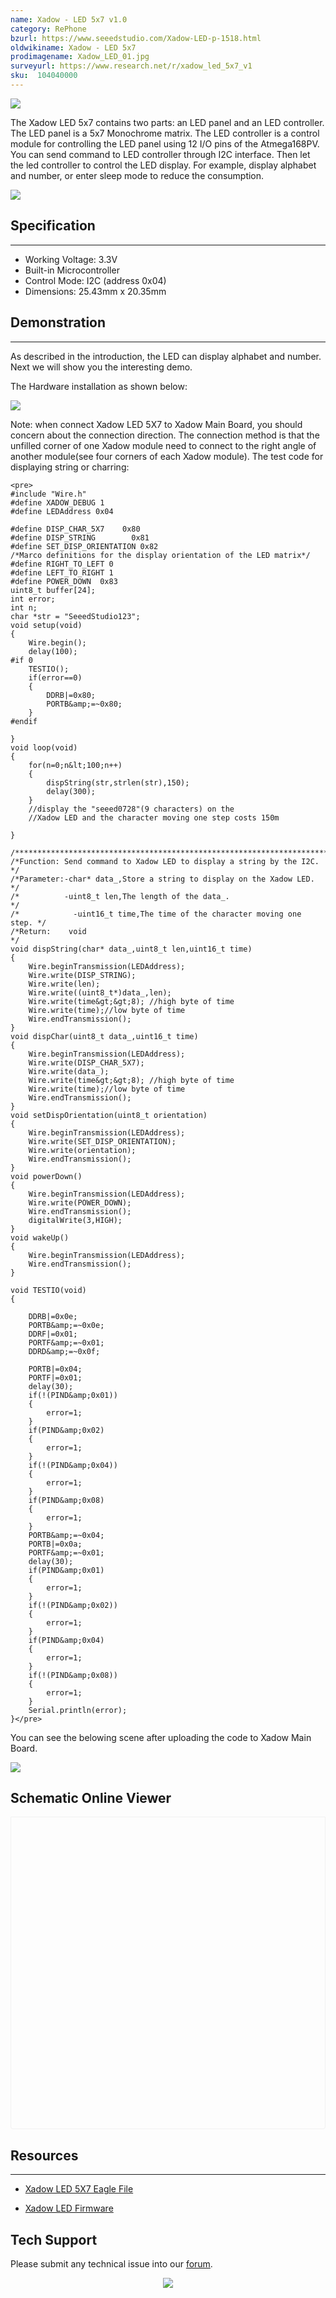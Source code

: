 ```yaml
---
name: Xadow - LED 5x7 v1.0
category: RePhone
bzurl: https://www.seeedstudio.com/Xadow-LED-p-1518.html
oldwikiname: Xadow - LED 5x7
prodimagename: Xadow_LED_01.jpg
surveyurl: https://www.research.net/r/xadow_led_5x7_v1
sku:  104040000
---
```


![](https://files.seeedstudio.com/wiki/Xadow_LED_5_multiply_7_v1.0/img/Xadow_LED_01.jpg)

The Xadow LED 5x7 contains two parts: an LED panel and an LED controller. The LED panel is a 5x7 Monochrome matrix. The LED controller is a control module for controlling the LED panel using 12 I/O pins of the Atmega168PV. You can send command to LED controller through I2C interface. Then let the led controller to control the LED display. For example, display alphabet and number, or enter sleep mode to reduce the consumption.

[![](https://files.seeedstudio.com/wiki/Seeed-WiKi/docs/images/300px-Get_One_Now_Banner-ragular.png)](https://www.seeedstudio.com/depot/xadow-led-p-1518.html)

##  Specification
---
*   Working Voltage: 3.3V
*   Built-in Microcontroller
*   Control Mode: I2C (address 0x04)
*   Dimensions: 25.43mm x 20.35mm

##  Demonstration
---
As described in the introduction, the LED  can display alphabet and number. Next we will show you the interesting demo.

The Hardware installation as shown below:

![](https://files.seeedstudio.com/wiki/Xadow_LED_5_multiply_7_v1.0/img/XadowLED5X7.jpg)

Note: when connect Xadow LED 5X7 to Xadow Main Board, you should concern about the connection direction. The connection method is that the unfilled corner of one Xadow module need to connect to the right angle of another module(see four corners of each Xadow module).
The test code for displaying string or charring:
```
<pre>
#include "Wire.h"
#define XADOW_DEBUG 1
#define LEDAddress 0x04

#define DISP_CHAR_5X7    0x80
#define DISP_STRING        0x81
#define SET_DISP_ORIENTATION 0x82
/*Marco definitions for the display orientation of the LED matrix*/
#define RIGHT_TO_LEFT 0
#define LEFT_TO_RIGHT 1
#define POWER_DOWN  0x83
uint8_t buffer[24];
int error;
int n;
char *str = "SeeedStudio123";
void setup(void)
{
    Wire.begin();
    delay(100);
#if 0
    TESTIO();
    if(error==0)
    {
        DDRB|=0x80;
        PORTB&amp;=~0x80;
    }
#endif

}
void loop(void)
{
    for(n=0;n&lt;100;n++)
    {
        dispString(str,strlen(str),150);
        delay(300);
    }
    //display the "seeed0728"(9 characters) on the
    //Xadow LED and the character moving one step costs 150m

}

/**********************************************************************/
/*Function: Send command to Xadow LED to display a string by the I2C. */
/*Parameter:-char* data_,Store a string to display on the Xadow LED.  */
/*          -uint8_t len,The length of the data_.                     */
/*            -uint16_t time,The time of the character moving one    step. */
/*Return:    void                                                        */
void dispString(char* data_,uint8_t len,uint16_t time)
{
    Wire.beginTransmission(LEDAddress);
    Wire.write(DISP_STRING);
    Wire.write(len);
    Wire.write((uint8_t*)data_,len);
    Wire.write(time&gt;&gt;8); //high byte of time
    Wire.write(time);//low byte of time
    Wire.endTransmission();
}
void dispChar(uint8_t data_,uint16_t time)
{
    Wire.beginTransmission(LEDAddress);
    Wire.write(DISP_CHAR_5X7);
    Wire.write(data_);
    Wire.write(time&gt;&gt;8); //high byte of time
    Wire.write(time);//low byte of time
    Wire.endTransmission();
}
void setDispOrientation(uint8_t orientation)
{
    Wire.beginTransmission(LEDAddress);
    Wire.write(SET_DISP_ORIENTATION);
    Wire.write(orientation);
    Wire.endTransmission();
}
void powerDown()
{
    Wire.beginTransmission(LEDAddress);
    Wire.write(POWER_DOWN);
    Wire.endTransmission();
    digitalWrite(3,HIGH);
}
void wakeUp()
{
    Wire.beginTransmission(LEDAddress);
    Wire.endTransmission();
}

void TESTIO(void)
{

    DDRB|=0x0e;
    PORTB&amp;=~0x0e;
    DDRF|=0x01;
    PORTF&amp;=~0x01;
    DDRD&amp;=~0x0f;

    PORTB|=0x04;
    PORTF|=0x01;
    delay(30);
    if(!(PIND&amp;0x01))
    {
        error=1;
    }
    if(PIND&amp;0x02)
    {
        error=1;
    }
    if(!(PIND&amp;0x04))
    {
        error=1;
    }
    if(PIND&amp;0x08)
    {
        error=1;
    }
    PORTB&amp;=~0x04;
    PORTB|=0x0a;
    PORTF&amp;=~0x01;
    delay(30);
    if(PIND&amp;0x01)
    {
        error=1;
    }
    if(!(PIND&amp;0x02))
    {
        error=1;
    }
    if(PIND&amp;0x04)
    {
        error=1;
    }
    if(!(PIND&amp;0x08))
    {
        error=1;
    }
    Serial.println(error);
}</pre>
```
You can see the belowing scene after uploading the code to Xadow Main Board.

![](https://files.seeedstudio.com/wiki/Xadow_LED_5_multiply_7_v1.0/img/LED_Effect_Diagram_.JPG)


## Schematic Online Viewer

<div class="altium-ecad-viewer" data-project-src="https://files.seeedstudio.com/wiki/Xadow_LED_5_multiply_7_v1.0/res/Xadow_LED_5X7_eagle_file.zip" style="border-radius: 0px 0px 4px 4px; height: 500px; border-style: solid; border-width: 1px; border-color: rgb(241, 241, 241); overflow: hidden; max-width: 1280px; max-height: 700px; box-sizing: border-box;" />
</div>


##  Resources
---
*   [Xadow LED 5X7 Eagle File](https://files.seeedstudio.com/wiki/Xadow_LED_5_multiply_7_v1.0/res/Xadow_LED_5X7_eagle_file.zip)

*   [Xadow LED Firmware](https://files.seeedstudio.com/wiki/Xadow_LED_5_multiply_7_v1.0/res/Xadow_LED_Firmware.zip)

## Tech Support
Please submit any technical issue into our [forum](https://forum.seeedstudio.com/). <br /><p style="text-align:center"><a href="https://www.seeedstudio.com/act-4.html?utm_source=wiki&utm_medium=wikibanner&utm_campaign=newproducts" target="_blank"><img src="https://files.seeedstudio.com/wiki/Wiki_Banner/new_product.jpg" /></a></p>